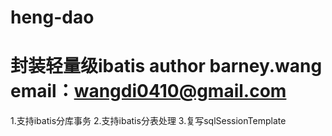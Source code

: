heng-dao
========

封装轻量级ibatis
author barney.wang
email：wangdi0410@gmail.com
===========================================================

1.支持ibatis分库事务
2.支持ibatis分表处理
3.复写sqlSessionTemplate
